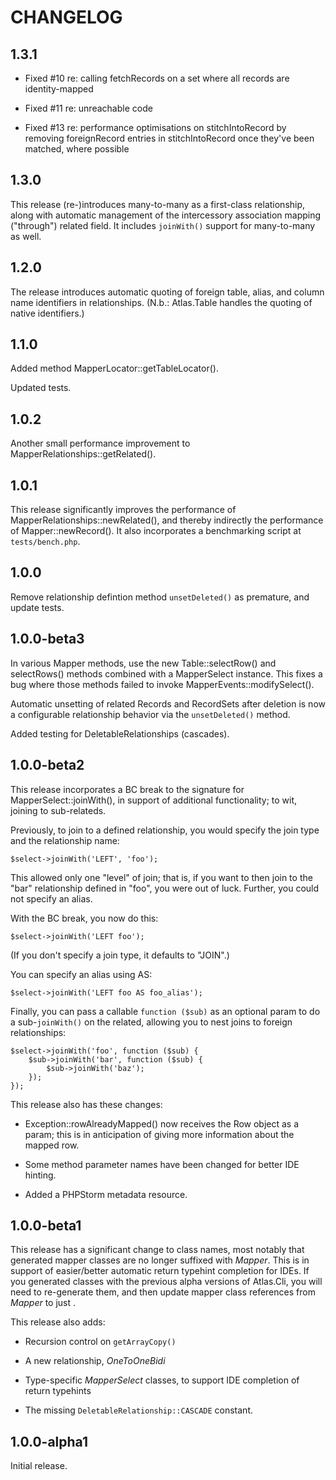 # CHANGELOG

## 1.3.1

- Fixed #10 re: calling fetchRecords on a set where all records are
  identity-mapped

- Fixed #11 re: unreachable code

- Fixed #13 re: performance optimisations on stitchIntoRecord by removing
  foreignRecord entries in stitchIntoRecord once they've been matched, where
  possible

## 1.3.0

This release (re-)introduces many-to-many as a first-class relationship, along
with automatic management of the intercessory association mapping ("through")
related field. It includes `joinWith()` support for many-to-many as well.

## 1.2.0

The release introduces automatic quoting of foreign table, alias, and column
name identifiers in relationships. (N.b.: Atlas.Table handles the quoting of
native identifiers.)

## 1.1.0

Added method MapperLocator::getTableLocator().

Updated tests.

## 1.0.2

Another small performance improvement to MapperRelationships::getRelated().

## 1.0.1

This release significantly improves the performance of
MapperRelationships::newRelated(), and thereby indirectly the performance of
Mapper::newRecord(). It also incorporates a benchmarking script at
`tests/bench.php`.

## 1.0.0

Remove relationship defintion method `unsetDeleted()` as premature, and update
tests.

## 1.0.0-beta3

In various Mapper methods, use the new Table::selectRow() and selectRows()
methods combined with a MapperSelect instance. This fixes a bug where those
methods failed to invoke MapperEvents::modifySelect().

Automatic unsetting of related Records and RecordSets after deletion is now a
configurable relationship behavior via the `unsetDeleted()` method.

Added testing for DeletableRelationships (cascades).

## 1.0.0-beta2

This release incorporates a BC break to the signature for
MapperSelect::joinWith(), in support of additional functionality; to wit,
joining to sub-relateds.

Previously, to join to a defined relationship, you would specify the join type
and the relationship name:

    $select->joinWith('LEFT', 'foo');

This allowed only one "level" of join; that is, if you want to then join to the
"bar" relationship defined in "foo", you were out of luck. Further, you could
not specify an alias.

With the BC break, you now do this:

    $select->joinWith('LEFT foo');

(If you don't specify a join type, it defaults to "JOIN".)

You can specify an alias using AS:

    $select->joinWith('LEFT foo AS foo_alias');

Finally, you can pass a callable `function ($sub)` as an optional param to do a
sub-`joinWith()` on the related, allowing you to nest joins to foreign
relationships:

    $select->joinWith('foo', function ($sub) {
        $sub->joinWith('bar', function ($sub) {
            $sub->joinWith('baz');
        });
    });

This release also has these changes:

- Exception::rowAlreadyMapped() now receives the Row object as a param; this is
  in anticipation of giving more information about the mapped row.

- Some method parameter names have been changed for better IDE hinting.

- Added a PHPStorm metadata resource.


## 1.0.0-beta1

This release has a significant change to class names, most notably that
generated mapper classes are no longer suffixed with _Mapper_. This is in
support of easier/better automatic return typehint completion for IDEs. If you
generated classes with the previous alpha versions of Atlas.Cli, you will need
to re-generate them, and then update mapper class references from _<Type>Mapper_
to just _<Type>_.

This release also adds:

- Recursion control on `getArrayCopy()`

- A new relationship, _OneToOneBidi_

- Type-specific _MapperSelect_ classes, to support IDE completion of return
  typehints

- The missing `DeletableRelationship::CASCADE` constant.

## 1.0.0-alpha1

Initial release.

